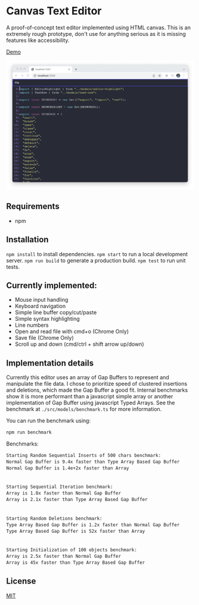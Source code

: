 # Canvas Text Editor

A proof-of-concept text editor implemented using HTML canvas. This is an extremely rough prototype, don't use for anything serious as it is missing features like accessibility.

[Demo](https://cfu288.github.io/canvas-text-editor/)

![screenshot](./example.png)

## Requirements

- npm

## Installation

`npm install` to install dependencies.
`npm start` to run a local development server.
`npm run build` to generate a production build.
`npm test` to run unit tests.

## Currently implemented:

- Mouse input handling
- Keyboard navigation
- Simple line buffer copy/cut/paste
- Simple syntax highlighting
- Line numbers
- Open and read file with cmd+o (Chrome Only)
- Save file (Chrome Only)
- Scroll up and down (cmd/ctrl + shift arrow up/down)

## Implementation details

Currently this editor uses an array of Gap Buffers to represent and manipulate the file data. I chose to prioritize speed of clustered insertions and deletions, which made the Gap Buffer a good fit. Internal benchmarks show it is more performant than a javascript simple array or another implementation of Gap Buffer using javascript Typed Arrays. See the benchmark at `./src/models/benchmark.ts` for more information.

You can run the benchmark using:

```bash
npm run benchmark
```

Benchmarks:

```bash
Starting Random Sequential Inserts of 500 chars benchmark:
Normal Gap Buffer is 9.4x faster than Type Array Based Gap Buffer
Normal Gap Buffer is 1.4e+2x faster than Array


Starting Sequential Iteration benchmark:
Array is 1.8x faster than Normal Gap Buffer
Array is 2.1x faster than Type Array Based Gap Buffer


Starting Random Deletions benchmark:
Type Array Based Gap Buffer is 1.2x faster than Normal Gap Buffer
Type Array Based Gap Buffer is 52x faster than Array


Starting Initialization of 100 objects benchmark:
Array is 2.5x faster than Normal Gap Buffer
Array is 45x faster than Type Array Based Gap Buffer
```

## License

[MIT](https://choosealicense.com/licenses/mit/)
